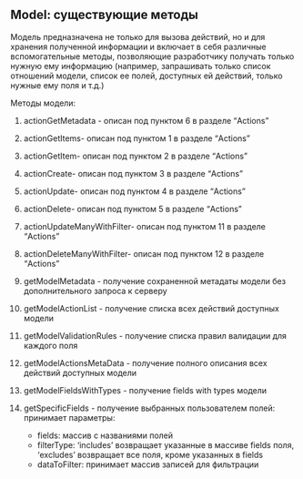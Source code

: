 ## Model: существующие методы

Модель предназначена не только для вызова действий, но и для хранения полученной информации и включает в себя различные вспомогательные методы, позволяющие разработчику получать только нужную ему информацию (например, запрашивать только список отношений модели, список ее полей, доступных ей действий, только нужные ему поля и т.д.)

Методы модели:
1. actionGetMetadata - описан под пунктом 6 в разделе “Actions”

2. actionGetItems- описан под пунктом 1 в разделе “Actions”

3. actionGetItem- описан под пунктом 2 в разделе “Actions”

4. actionCreate- описан под пунктом 3 в разделе “Actions”

5. actionUpdate- описан под пунктом 4 в разделе “Actions”

6. actionDelete- описан под пунктом 5 в разделе “Actions”

7. actionUpdateManyWithFilter- описан под пунктом 11 в разделе “Actions”

8. actionDeleteManyWithFilter- описан под пунктом 12 в разделе “Actions”

9. getModelMetadata - получение сохраненной метадаты модели без дополнительного запроса к серверу  

10. getModelActionList - получение списка всех действий доступных модели

11. getModelValidationRules - получение списка правил валидации для каждого поля

12. getModelActionsMetaData - получение полного описания всех действий доступных модели

13. getModelFieldsWithTypes - получение fields with types модели

14. getSpecificFields - получение выбранных пользователем полей:
    принимает параметры:
    - fields: массив с названиями полей 
    - filterType: ‘includes’ возвращает указанные в массиве fields поля, ‘excludes’ возвращает все поля, кроме указанных в fields
    - dataToFilter: принимает массив записей для фильтрации